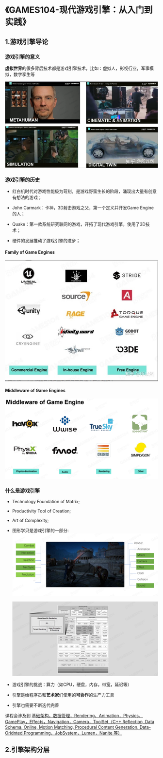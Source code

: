 # 《GAMES104-现代游戏引擎：从入门到实践》

## 1.游戏引擎导论
### 游戏引擎的意义
**虚拟世界**的很多背后技术都是游戏引擎技术，比如：虚拟人，影视行业，军事模拟，数字孪生等

![](https://raw.githubusercontent.com/ShayouGs/FigureBed/main/20220412204700.png)

### 游戏引擎的历史

- 红白机时代对游戏性能极为苛刻，是游戏野蛮生长的阶段，涌现出大量有创意有想法的游戏；

- John Carmark：卡神，3D射击游戏之父，第一个定义并开发Game Engine的人；

- Quake：第一款系统研究联网的游戏，开拓了现代游戏引擎，使用了3D技术；

- 硬件的发展推动了游戏引擎的进步；

#### Family of Game Engines

<img src="https://raw.githubusercontent.com/ShayouGs/FigureBed/main/20220412211723.png"  />

#### Middleware of Game Engines
<img src="https://raw.githubusercontent.com/ShayouGs/FigureBed/main/20220412212002.png" style="zoom: 50%;" />

### 什么是游戏引擎
- Technology Foundation of Matrix;

- Productivity Tool of Creation;

- Art of Complexity;

- 图形学只是游戏引擎的一部分:
  ![image-20220412212449227](https://raw.githubusercontent.com/ShayouGs/FigureBed/main/image-20220412212449227.png)
  
  ![image-20220412212516345](https://raw.githubusercontent.com/ShayouGs/FigureBed/main/image-20220412212516345.png)
  
- 游戏引擎的挑战：算力（如CPU，硬盘，内存，带宽，延迟等）
- 引擎是给程序员和**艺术家**们使用的**可协作**的生产力工具
- 引擎也需要不断迭代完善

课程会涉及到 <u>基础架构，数据管理，Rendering，Animation，Physics，GamePlay，Effects，Navigation，Camera，ToolSet（C++ Reflection, Data Schema, Online, Motion Matching, Procedural Content Generation, Data-Oridnted Programming，JobSystem，Lumen，Nanite 等）</u>

## **2**.引擎架构分层
